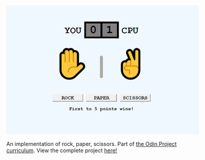 ![rps-preview](rps.png)

An implementation of rock, paper, scissors. Part of [the Odin Project curriculum](https://www.theodinproject.com/courses/web-development-101/lessons/rock-paper-scissors). View the complete project [here!](https://marybcheung.github.io/rock-paper-scissors/)
